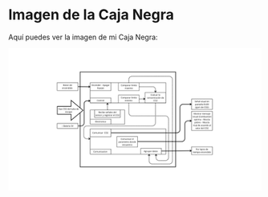 # Imagen de la Caja Negra

Aquí puedes ver la imagen de mi Caja Negra:

![Caja Negra](imagenes/Definicion_de_problema/Control.png)
